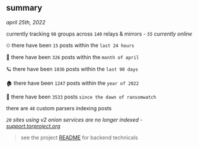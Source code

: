 
## summary
_april 25th, 2022_

currently tracking `98` groups across `140` relays & mirrors - _`55` currently online_

⏲ there have been `15` posts within the `last 24 hours`

🦈 there have been `326` posts within the `month of april`

🪐 there have been `1036` posts within the `last 90 days`

🏚 there have been `1247` posts within the `year of 2022`

🦕 there have been `3533` posts `since the dawn of ransomwatch`

there are `48` custom parsers indexing posts

_`20` sites using v2 onion services are no longer indexed - [support.torproject.org](https://support.torproject.org/onionservices/v2-deprecation/)_

> see the project [README](https://github.com/thetanz/ransomwatch#ransomwatch--) for backend technicals
